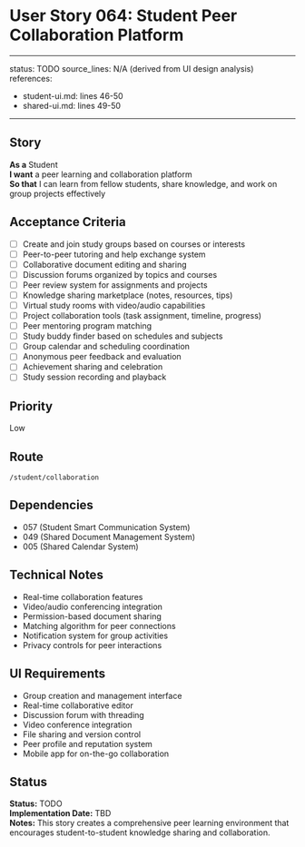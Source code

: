 # User Story 064: Student Peer Collaboration Platform

---
status: TODO
source_lines: N/A (derived from UI design analysis)
references:
  - student-ui.md: lines 46-50
  - shared-ui.md: lines 49-50
---

## Story
**As a** Student  
**I want** a peer learning and collaboration platform  
**So that** I can learn from fellow students, share knowledge, and work on group projects effectively

## Acceptance Criteria
- [ ] Create and join study groups based on courses or interests
- [ ] Peer-to-peer tutoring and help exchange system
- [ ] Collaborative document editing and sharing
- [ ] Discussion forums organized by topics and courses
- [ ] Peer review system for assignments and projects
- [ ] Knowledge sharing marketplace (notes, resources, tips)
- [ ] Virtual study rooms with video/audio capabilities
- [ ] Project collaboration tools (task assignment, timeline, progress)
- [ ] Peer mentoring program matching
- [ ] Study buddy finder based on schedules and subjects
- [ ] Group calendar and scheduling coordination
- [ ] Anonymous peer feedback and evaluation
- [ ] Achievement sharing and celebration
- [ ] Study session recording and playback

## Priority
Low

## Route
`/student/collaboration`

## Dependencies
- 057 (Student Smart Communication System)
- 049 (Shared Document Management System)
- 005 (Shared Calendar System)

## Technical Notes
- Real-time collaboration features
- Video/audio conferencing integration
- Permission-based document sharing
- Matching algorithm for peer connections
- Notification system for group activities
- Privacy controls for peer interactions

## UI Requirements
- Group creation and management interface
- Real-time collaborative editor
- Discussion forum with threading
- Video conference integration
- File sharing and version control
- Peer profile and reputation system
- Mobile app for on-the-go collaboration

## Status
**Status:** TODO  
**Implementation Date:** TBD  
**Notes:** This story creates a comprehensive peer learning environment that encourages student-to-student knowledge sharing and collaboration.